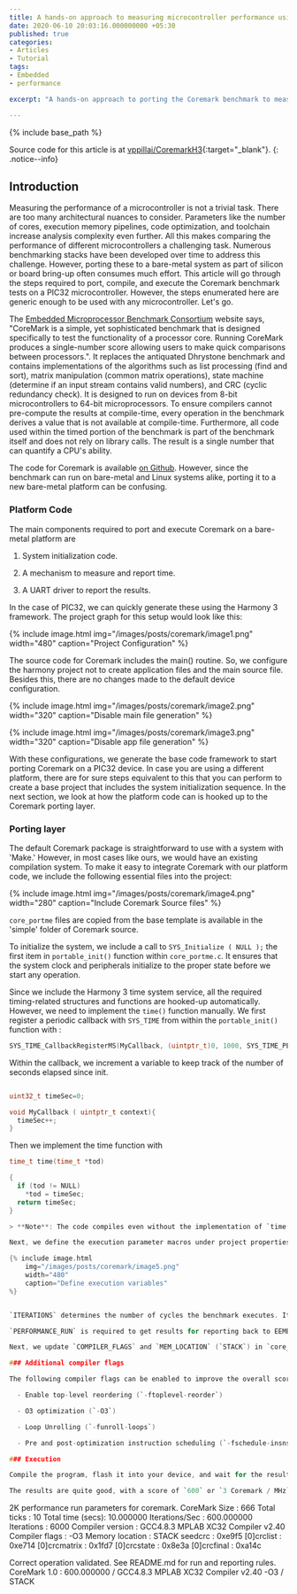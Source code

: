 ```yaml
---
title: A hands-on approach to measuring microcontroller performance using Coremark.
date: 2020-06-10 20:03:16.000000000 +05:30
published: true
categories:
- Articles
- Tutorial
tags:
- Embedded
- performance

excerpt: "A hands-on approach to porting the Coremark benchmark to measure and compare bare-metal microcontroller performance."

---
```


<style>
div {
  text-align: justify;
  text-justify: inter-word;
}
</style>

{% include base_path %}

Source code for this article is at [vppillai/CoremarkH3](https://github.com/vppillai/CoremarkH3){:target="\_blank"}.
{: .notice--info}

## Introduction
Measuring the performance of a microcontroller is not a trivial task. There are too many architectural nuances to consider. Parameters like the number of cores, execution memory pipelines, code optimization, and toolchain increase analysis complexity even further. All this makes comparing the performance of different microcontrollers a challenging task. Numerous benchmarking stacks have been developed over time to address this challenge. However, porting these to a bare-metal system as part of silicon or board bring-up often consumes much effort. This article will go through the steps required to port, compile, and execute the Coremark benchmark tests on a PIC32 microcontroller. However, the steps enumerated here are generic enough to be used with any microcontroller. Let's go.

The [Embedded Microprocessor Benchmark Consortium](https://www.eembc.org/coremark/) website says, "CoreMark is a simple, yet sophisticated benchmark that is designed specifically to test the functionality of a processor core. Running CoreMark produces a single-number score allowing users to make quick comparisons between processors.". It replaces the antiquated Dhrystone benchmark and contains implementations of the algorithms such as list processing (find and sort), matrix manipulation (common matrix operations), state machine (determine if an input stream contains valid numbers), and CRC (cyclic redundancy check). It is designed to run on devices from 8-bit microcontrollers to 64-bit microprocessors. To ensure compilers cannot pre-compute the results at compile-time, every operation in the benchmark derives a value that is not available at compile-time. Furthermore, all code used within the timed portion of the benchmark is part of the benchmark itself and does not rely on library calls. The result is a single number that can quantify a CPU's ability.

The code for Coremark is available [on Github](https://github.com/eembc/coremark). However, since the benchmark can run on bare-metal and Linux systems alike, porting it to a new bare-metal platform can be confusing.

### Platform Code

The main components required to port and execute Coremark on a bare-metal platform are

1.  System initialization code.

2.  A mechanism to measure and report time.

3.  A UART driver to report the results.

In the case of PIC32, we can quickly generate these using the Harmony 3 framework. The project graph for this setup would look like this:

{% include image.html
	img="/images/posts/coremark/image1.png"
	width="480"
	caption="Project Configuration"
%}

The source code for Coremark includes the main() routine. So, we configure the harmony project not to create application files and the main source file. Besides this, there are no changes made to the default device configuration.

{% include image.html
	img="/images/posts/coremark/image2.png"
	width="320"
	caption="Disable main file generation"
%}

{% include image.html
	img="/images/posts/coremark/image3.png"
	width="320"
	caption="Disable app file generation"
%}

With these configurations, we generate the base code framework to start porting Coremark on a PIC32 device. In case you are using a different platform, there are for sure steps equivalent to this that you can perform to create a base project that includes the system initialization sequence. In the next section, we look at how the platform code can is hooked up to the Coremark porting layer.

### Porting layer

The default Coremark package is straightforward to use with a system with 'Make.' However, in most cases like ours, we would have an existing compilation system. To make it easy to integrate Coremark with our platform code, we include the following essential files into the project:

{% include image.html
	img="/images/posts/coremark/image4.png"
	width="280"
	caption="Include Coremark Source files"
%}


`core_portme` files are copied from the base template is available in the 'simple' folder of Coremark source.

To initialize the system, we include a call to `SYS_Initialize ( NULL );` the first item in `portable_init()` function within `core_portme.c`. It ensures that the system clock and peripherals initialize to the proper state before we start any operation.

Since we include the Harmony 3 time system service, all the required timing-related structures and functions are hooked-up automatically. However, we need to implement the `time()` function manually. We first register a periodic callback with `SYS_TIME` from within the `portable_init()` function with :

```c
SYS_TIME_CallbackRegisterMS(MyCallback, (uintptr_t)0, 1000, SYS_TIME_PERIODIC);
```

Within the callback, we increment a variable to keep track of the number of seconds elapsed since init.

```c

uint32_t timeSec=0;

void MyCallback ( uintptr_t context){
  timeSec++;
}
```

Then we implement the time function with

```c
time_t time(time_t *tod)

{
  if (tod != NULL)
    *tod = timeSec;
  return timeSec;
}

> **Note**: The code compiles even without the implementation of `time()` using a stub. However, functionality is impaired, and execution fails.

Next, we define the execution parameter macros under project properties.

{% include image.html
	img="/images/posts/coremark/image5.png"
	width="480"
	caption="Define execution variables"
%}


`ITERATIONS` determines the number of cycles the benchmark executes. It should be tweaked to let the benchmark execute for at least 10s for valid results.

`PERFORMANCE_RUN` is required to get results for reporting back to EEMBC.

Next, we update `COMPILER_FLAGS` and `MEM_LOCATION` (`STACK`) in `core_portme.h`.

### Additional compiler flags

The following compiler flags can be enabled to improve the overall score. Some of these options might require a pro compiler.

  - Enable top-level reordering (`-ftoplevel-reorder`)

  - O3 optimization (`-O3`)

  - Loop Unrolling (`-funroll-loops`)

  - Pre and post-optimization instruction scheduling (`-fschedule-insns` `-fschedule-insns2`)

### Execution

Compile the program, flash it into your device, and wait for the results to appear in the UART console. How long you need to wait depends on your value of `ITERATIONS`. I had to wait for 10s with `ITERATIONS=6000`.

The results are quite good, with a score of `600` or `3 Coremark / MHz`. It can be compared with other devices on the [official coremark scores website](https://www.eembc.org/coremark/scores.php).

```

2K performance run parameters for coremark.
CoreMark Size : 666
Total ticks : 10
Total time (secs): 10.000000
Iterations/Sec : 600.000000
Iterations : 6000
Compiler version : GCC4.8.3 MPLAB XC32 Compiler v2.40
Compiler flags : -O3
Memory location : STACK
seedcrc : 0xe9f5
[0]crclist : 0xe714
[0]crcmatrix : 0x1fd7
[0]crcstate : 0x8e3a
[0]crcfinal : 0xa14c

Correct operation validated. See README.md for run and reporting rules.
CoreMark 1.0 : 600.000000 / GCC4.8.3 MPLAB XC32 Compiler v2.40 -O3 / STACK

```
